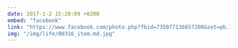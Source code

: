 ```yaml
---
date: 2017-1-2 15:20:09 +0200
embed: "facebook"
link: "https://www.facebook.com/photo.php?fbid=735077136657200&set=pb.100004647608223.-2207520000.1491385418.&type=3&theater"
img: "/img/life/00316_item.md.jpg"
---
```

